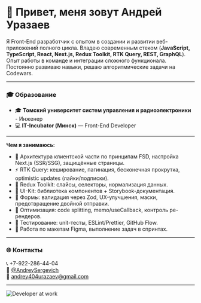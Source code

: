 # 👋 Привет, меня зовут Андрей Уразаев 

Я Front-End разработчик с опытом в создании и развитии веб-приложений полного цикла. 
Владею современным стеком (**JavaScript, TypeScript, React, Next.js, Redux Toolkit, RTK Query, REST, GraphQL**). 
Опыт работы в команде и интеграции сложного функционала. 
Постоянно развиваю навыки, решаю алгоритмические задачи на Codewars. 

---

### 🎓 Образование
- 🎓 **Томский университет систем управления и радиоэлектроники** - Инженер 
- 💻 **IT-Incubator (Минск)** — Front-End Developer

---

**Чем я занимаюсь:**
- 🧩 Архитектура клиентской части по принципам FSD, настройка Next.js (SSR/SSG), защищённые страницы.
- ⚡ RTK Query: кеширование, пагинация, бесконечная прокрутка, optimistic updates (лайки/подписки).
- 🧠 Redux Toolkit: слайсы, селекторы, нормализация данных.
- 🧰 UI-Kit: библиотека компонентов + Storybook-документация.
- 🧾 Формы: валидация через Zod, UX-улучшения, маски, предотвращение двойной отправки.
- 🚀 Оптимизация: code splitting, memo/useCallback, контроль ре-рендеров.
- 🧪 Тестирование: unit-тесты, ESLint/Prettier, GitHub Flow.
- 🎨 Работа по макетам Figma, выполнение задач в спринтах.

---

### 🌐 Контакты
📞 +7-922-286-44-04  
💬 [@AndreySergevich](https://t.me/AndreySergevich)  
📧 [andrey404urazaev@gmail.com](mailto:andrey404urazaev@gmail.com)  

---

![Developer at work](https://cdn.dribbble.com/users/1162077/screenshots/3848914/programmer.gif)
